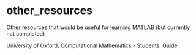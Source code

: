 # other_resources

Other resources that would be useful for learning MATLAB (but currently not completed)

[University of Oxford, Computational Mathematics - Students' Guide](Oxford.pdf)
